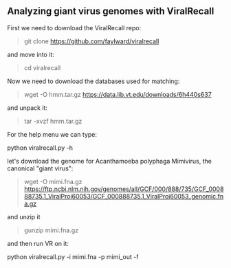 ## Analyzing giant virus genomes with ViralRecall ##

First we need to download the ViralRecall repo:


> git clone https://github.com/faylward/viralrecall

and move into it:

> cd viralrecall

Now we need to download the databases used for matching:

> wget -O hmm.tar.gz https://data.lib.vt.edu/downloads/6h440s637

and unpack it:

> tar -xvzf hmm.tar.gz

For the help menu we can type:

python viralrecall.py -h

let's download the genome for Acanthamoeba polyphaga Mimivirus, the canonical "giant virus":
> wget -O mimi.fna.gz https://ftp.ncbi.nlm.nih.gov/genomes/all/GCF/000/888/735/GCF_000888735.1_ViralProj60053/GCF_000888735.1_ViralProj60053_genomic.fna.gz

and unzip it

> gunzip mimi.fna.gz

and then run VR on it:

python viralrecall.py -i mimi.fna -p mimi_out -f

